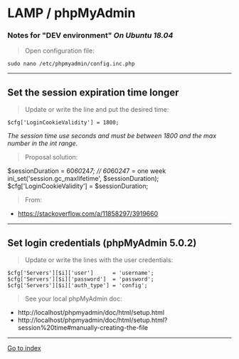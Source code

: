 # LAMP / phpMyAdmin

### Notes for "DEV environment" *On Ubuntu 18.04* ###

> Open configuration file:

    sudo nano /etc/phpmyadmin/config.inc.php


***

## Set the session expiration time longer

> Update or write the line and put the desired time:

    $cfg['LoginCookieValidity'] = 1800;

*The session time use seconds and must be between 1800 and the max number
in the int range.*


> Proposal solution:

$sessionDuration = 60*60*24*7; // 60*60*24*7 = one week
ini_set('session.gc_maxlifetime', $sessionDuration);
$cfg['LoginCookieValidity'] = $sessionDuration;

> From:
 * https://stackoverflow.com/a/11858297/3919660


***

## Set login credentials (phpMyAdmin 5.0.2)

> Update or write the lines with the user credentials:

    $cfg['Servers'][$i]['user']      = 'username';
    $cfg['Servers'][$i]['password']  = 'password';
    $cfg['Servers'][$i]['auth_type'] = 'config';

> See your local phpMyAdmin doc:
* http://localhost/phpmyadmin/doc/html/setup.html
* http://localhost/phpmyadmin/doc/html/setup.html?session%20time#manually-creating-the-file


***

[Go to index](../../README.md)
